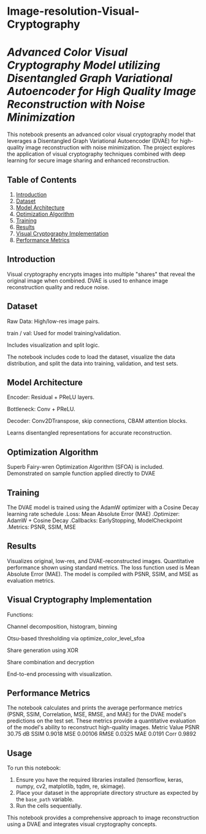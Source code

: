 # Image-resolution-Visual-Cryptography

# ***Advanced Color Visual Cryptography Model utilizing Disentangled Graph Variational Autoencoder for High Quality Image Reconstruction with Noise Minimization***

This notebook presents an advanced color visual cryptography model that leverages a Disentangled Graph Variational Autoencoder (DVAE) for high-quality image reconstruction with noise minimization. The project explores the application of visual cryptography techniques combined with deep learning for secure image sharing and enhanced reconstruction.

## Table of Contents

1.  [Introduction](#introduction)
2.  [Dataset](#dataset)
3.  [Model Architecture](#model-architecture)
4.  [Optimization Algorithm](#optimization-algorithm)
5.  [Training](#training)
6.  [Results](#results)
7.  [Visual Cryptography Implementation](#visual-cryptography-implementation)
8.  [Performance Metrics](#performance-metrics)

## Introduction

Visual cryptography encrypts images into multiple "shares" that reveal the original image when combined. DVAE is used to enhance image reconstruction quality and reduce noise.

## Dataset

Raw Data: High/low-res image pairs.

train / val: Used for model training/validation.

Includes visualization and split logic.

The notebook includes code to load the dataset, visualize the data distribution, and split the data into training, validation, and test sets.

## Model Architecture

Encoder: Residual + PReLU layers.

Bottleneck: Conv + PReLU.

Decoder: Conv2DTranspose, skip connections, CBAM attention blocks.

Learns disentangled representations for accurate reconstruction.

## Optimization Algorithm

Superb Fairy-wren Optimization Algorithm (SFOA) is included.
Demonstrated on sample function applied directly to DVAE

## Training
The DVAE model is trained using the AdamW optimizer with a Cosine Decay learning rate schedule
.Loss: Mean Absolute Error (MAE)
.Optimizer: AdamW + Cosine Decay
.Callbacks: EarlyStopping, ModelCheckpoint
.Metrics: PSNR, SSIM, MSE


## Results
Visualizes original, low-res, and DVAE-reconstructed images.
Quantitative performance shown using standard metrics.
The loss function used is Mean Absolute Error (MAE). The model is compiled with PSNR, SSIM, and MSE as evaluation metrics.

## Visual Cryptography Implementation

Functions:

Channel decomposition, histogram, binning

Otsu-based thresholding via optimize_color_level_sfoa

Share generation using XOR

Share combination and decryption

End-to-end processing with visualization.


## Performance Metrics

The notebook calculates and prints the average performance metrics (PSNR, SSIM, Correlation, MSE, RMSE, and MAE) for the DVAE model's predictions on the test set. These metrics provide a quantitative evaluation of the model's ability to reconstruct high-quality images.
Metric	Value
PSNR	30.75 dB
SSIM	0.9018
MSE	0.00106
RMSE	0.0325
MAE	0.0191
Corr	0.9892
## Usage

To run this notebook:

1.  Ensure you have the required libraries installed (tensorflow, keras, numpy, cv2, matplotlib, tqdm, re, skimage).
2.  Place your dataset in the appropriate directory structure as expected by the `base_path` variable.
3.  Run the cells sequentially.

This notebook provides a comprehensive approach to image reconstruction using a DVAE and integrates visual cryptography concepts.
